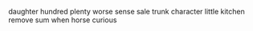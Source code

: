daughter hundred plenty worse sense sale trunk character little kitchen remove sum when horse curious